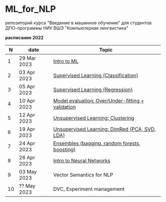 # ML_for_NLP
репозиторий курса "Введение в машинное обучение" для студентов ДПО-программы НИУ ВШЭ "Компьютерная лингвистика"


**расписание 2022** 

|N|date|Topic|
|--|--|--|
|1|29 Mar 2023|[Intro to ML](https://github.com/nstsj/ML_for_NLP/blob/main/1_intro%2Bclassification/intro_to_ML.pdf)|
|2|03 Apr 2023|[Supervised Learning (Classification)](https://github.com/nstsj/ML_for_NLP/tree/main/2_classification)|
|3|05 Apr 2023|[Supervised Learning (Regression)](https://github.com/nstsj/ML_for_NLP/blob/main/3_regressions/class3_Regression-Texts.ipynb)|
|4|10 Apr 2023|[Model evaluation: Over/Under-fitting + validation](https://github.com/nstsj/ML_for_NLP/blob/main/4_fitting%2Beval/class4_overfitting_validation.ipynb)|
|5|12 Apr 2023|[Unsupervised Learning: Clustering]()|
|6|19 Apr 2023|[Unsupervised Learning: DimRed (PCA, SVD, LDA)]()|
|7|24 Apr 2023|[Ensembles (bagging, random forests, boosting)]()|
|8|26 Apr 2023|[Intro to Neural Networks]()|
|9|03 May 2023|Vector Semantics for NLP|
|10|?? May 2023|DVC, Experiment management|

